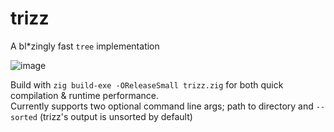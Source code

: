 # trizz
A bl*zingly fast `tree` implementation

![image](https://user-images.githubusercontent.com/74069206/232853794-48cb8ee7-2f9a-4969-b923-0be9e1ad3a87.png)

Build with `zig build-exe -OReleaseSmall trizz.zig` for both quick compilation & runtime performance.\
Currently supports two optional command line args; path to directory and `--sorted` (trizz's output is unsorted by default)
